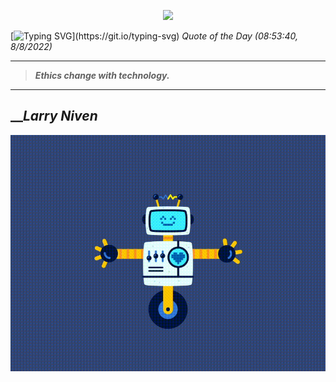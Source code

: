 <p align='center'><img src='https://komarev.com/ghpvc/?username=hungpurdie&label=Total+Vistors&color=brightgreen&style=plastic'></p> 

[![Typing SVG](https://readme-typing-svg.herokuapp.com?font=Press+Start+2P&color=C2F784&size=35&width=900&height=100&lines=Hello+World%2C+I'm+Hung+!)](https://git.io/typing-svg) 
 _Quote of the Day (08:53:40, 8/8/2022)_
___
>**_Ethics change with technology._**
___

## __**_Larry Niven_**

![RobotDance](src/assets/images/robot-dancing-dribble.gif?style=center)
